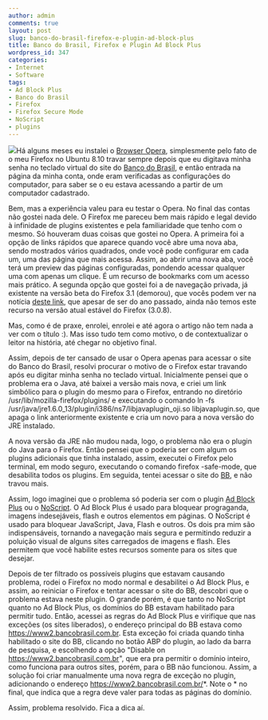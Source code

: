 ```yaml
---
author: admin
comments: true
layout: post
slug: banco-do-brasil-firefox-e-plugin-ad-block-plus
title: Banco do Brasil, Firefox e Plugin Ad Block Plus
wordpress_id: 347
categories:
- Internet
- Software
tags:
- Ad Block Plus
- Banco do Brasil
- Firefox
- Firefox Secure Mode
- NoScript
- plugins
---
```


[![](http://manoelcampos.com/wp-content/uploads/bb1-150x150.jpg)](http://manoelcampos.com/wp-content/uploads/bb1.jpg)Há alguns meses eu instalei o [Browser Opera](http://www.opera.com), simplesmente pelo fato de o meu Firefox no Ubuntu 8.10 travar sempre depois que eu digitava minha senha no teclado virtual do site do [Banco do Brasil](http://www.bb.com.br), e então entrada na página da minha conta, onde eram verificadas as configurações do computador, para saber se o eu estava acessando a partir de um computador cadastrado.

Bem, mas a experiência valeu para eu testar o Opera. No final das contas não gostei nada dele. O Firefox me pareceu bem mais rápido e legal devido à infinidade de plugins existentes e pela familiaridade que tenho com o mesmo. Só houveram duas coisas que gostei no Opera. A primeira foi a opção de links rápidos que aparece quando você abre uma nova aba, sendo mostrados vários quadrados, onde você pode configurar em cada um, uma das página que mais acessa. Assim, ao abrir uma nova aba, você terá um preview das páginas configuradas, pondendo acessar qualquer uma com apenas um clique. É um recurso de bookmarks com um acesso mais prático. A segunda opção que gostei foi a de navegação privada, já existente na versão beta do Firefox 3.1 (demorou), que vocês podem ver na notícia [deste link](http://oglobo.globo.com/tecnologia/mat/2008/09/12/firefox_3_1_tera_modo_de_navegacao_privada-548193518.asp), que apesar de ser do ano passado, ainda não temos este recurso na versão atual estável do Firefox (3.0.8).

Mas, como é de praxe, enrolei, enrolei e até agora o artigo não tem nada a ver com o título :). Mas isso tudo tem como motivo, o de contextualizar o leitor na história, até chegar no objetivo final.

Assim, depois de ter cansado de usar o Opera apenas para acessar o site do Banco do Brasil, resolvi procurar o motivo de o Firefox estar travando após eu digitar minha senha no teclado virtual. Inicialmente pensei que o problema era o Java, até baixei a versão mais nova, e criei um link simbólico para o plugin do mesmo para o Firefox, entrando no diretório /usr/lib/mozilla-firefox/plugins/ e executando o comando  ln -fs /usr/java/jre1.6.0_13/plugin/i386/ns7/libjavaplugin_oji.so libjavaplugin.so, que apaga o link anteriormente existente e cria um novo para a nova versão do JRE instalado.

A nova versão da JRE não mudou nada, logo, o problema não era o plugin do Java para o Firefox. Então pensei que o  poderia ser com algum os plugins adicionais que tinha instalado, assim, executei o Firefox pelo terminal, em modo seguro, executando o comando firefox -safe-mode, que desabilita todos os plugins. Em seguida, tentei acessar o site do [BB](http://www.bb.com.br), e não travou mais.

Assim, logo imaginei que o problema só poderia ser com o plugin [Ad Block Plus](http://adblockplus.org) ou o [NoScript](http://noscript.net/).
O Ad Block Plus é usado para bloquear prograganda, imagens indesejáveis, flash e outros elementos em páginas. O NoScript é usado para bloquear JavaScript, Java, Flash e outros. Os dois pra mim são indispensáveis, tornando a navegação mais segura e permitindo reduzir a poluição visual de alguns sites carregados de imagens e flash. Eles permitem que você habilite estes recursos somente para os sites que desejar.

Depois de ter filtrado os possíveis plugins que estavam causando problema, rodei o Firefox no modo normal e desabilitei o Ad Block Plus, e assim, ao reiniciar o Firefox e tentar acessar o site do BB, descobri que o problema estava neste plugin.
O grande porém, é que tanto no NoScript quanto no Ad Block Plus, os domínios do BB estavam habilitado para permitir tudo. Então, acessei as regras do Ad Block Plus e virifique que nas exceções (os sites liberados), o endereço principal do BB estava como https://www2.bancobrasil.com.br. Esta exceção foi criada quando tinha habilitado o site do BB, clicando no botão ABP do plugin, ao lado da barra de pesquisa, e escolhendo a opção "Disable on https://www2.bancobrasil.com.br", que era pra permitir o domínio inteiro, como funciona para outros sites, porém, para o BB não funcionou. Assim, a solução foi criar manualmente uma nova regra de exceção no plugin, adicionando o endereço https://www2.bancobrasil.com.br/*. Note o * no final, que indica que a regra deve valer para todas as páginas do domínio.

Assim, problema resolvido. Fica a dica aí.
